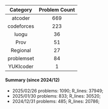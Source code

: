 | Category      | Problem Count |
|:-----------:|:--------:|
|atcoder | 669|
|codeforces | 223|
|luogu | 36|
|Prov | 51|
|Regional | 27|
|problemset | 84|
|YUKIcoder | 1|

#### Summary (since 2024/12)
- 2025/02/26   problems: 1090;   R_lines: 37949;
- 2025/01/30   problems: 833;   R_lines: 30520;
- 2024/12/31   problems: 485;   R_lines: 20786;